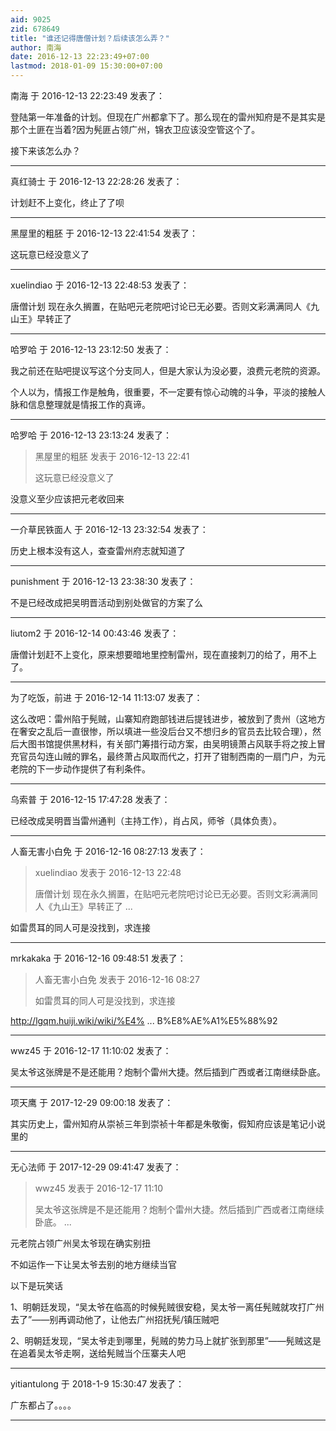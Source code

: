 ```yaml
---
aid: 9025
zid: 678649
title: "谁还记得唐僧计划？后续该怎么弄？"
author: 南海
date: 2016-12-13 22:23:49+07:00
lastmod: 2018-01-09 15:30:00+07:00
---
```


南海 于 2016-12-13 22:23:49 发表了：

登陆第一年准备的计划。但现在广州都拿下了。那么现在的雷州知府是不是其实是那个土匪在当着?因为髡匪占领广州，锦衣卫应该没空管这个了。

接下来该怎么办？

---

真红骑士 于 2016-12-13 22:28:26 发表了：

计划赶不上变化，终止了了呗

---

黑屋里的粗胚 于 2016-12-13 22:41:54 发表了：

这玩意已经没意义了

---

xuelindiao 于 2016-12-13 22:48:53 发表了：

唐僧计划 现在永久搁置，在贴吧元老院吧讨论已无必要。否则文彩满满同人《九山王》早转正了

---

哈罗哈 于 2016-12-13 23:12:50 发表了：

我之前还在贴吧提议写这个分支同人，但是大家认为没必要，浪费元老院的资源。

个人以为，情报工作是触角，很重要，不一定要有惊心动魄的斗争，平淡的接触人脉和信息整理就是情报工作的真谛。

---

哈罗哈 于 2016-12-13 23:13:24 发表了：

> 黑屋里的粗胚 发表于 2016-12-13 22:41
>
> 这玩意已经没意义了

没意义至少应该把元老收回来

---

一介草民铁面人 于 2016-12-13 23:32:54 发表了：

历史上根本没有这人，查查雷州府志就知道了

---

punishment 于 2016-12-13 23:38:30 发表了：

不是已经改成把吴明晋活动到别处做官的方案了么

---

liutom2 于 2016-12-14 00:43:46 发表了：

唐僧计划赶不上变化，原来想要暗地里控制雷州，现在直接刺刀的给了，用不上了。

---

为了吃饭，前进 于 2016-12-14 11:13:07 发表了：

这么改吧：雷州陷于髡贼，山寨知府跑部钱进后提钱进步，被放到了贵州（这地方在奢安之乱后一直很惨，所以填进一些没后台又不想归乡的官员去比较合理），然后大图书馆提供黑材料，有关部门筹措行动方案，由吴明镜萧占风联手将之按上冒充官员勾连山贼的罪名，最终萧占风取而代之，打开了钳制西南的一扇门户，为元老院的下一步动作提供了有利条件。

---

乌索普 于 2016-12-15 17:47:28 发表了：

已经改成吴明晋当雷州通判（主持工作），肖占风，师爷（具体负责）。

---

人畜无害小白免 于 2016-12-16 08:27:13 发表了：

> xuelindiao 发表于 2016-12-13 22:48
>
> 唐僧计划 现在永久搁置，在贴吧元老院吧讨论已无必要。否则文彩满满同人《九山王》早转正了 ...

如雷贯耳的同人可是没找到，求连接

---

mrkakaka 于 2016-12-16 09:48:51 发表了：

> 人畜无害小白免 发表于 2016-12-16 08:27
>
> 如雷贯耳的同人可是没找到，求连接

http://lgqm.huiji.wiki/wiki/%E4% ... B%E8%AE%A1%E5%88%92

---

wwz45 于 2016-12-17 11:10:02 发表了：

吴太爷这张牌是不是还能用？炮制个雷州大捷。然后插到广西或者江南继续卧底。

---

项天鹰 于 2017-12-29 09:00:18 发表了：

其实历史上，雷州知府从崇祯三年到崇祯十年都是朱敬衡，假知府应该是笔记小说里的

---

无心法师 于 2017-12-29 09:41:47 发表了：

> wwz45 发表于 2016-12-17 11:10
>
> 吴太爷这张牌是不是还能用？炮制个雷州大捷。然后插到广西或者江南继续卧底。 ...

元老院占领广州吴太爷现在确实别扭

不如运作一下让吴太爷去别的地方继续当官

以下是玩笑话

1、明朝廷发现，“吴太爷在临高的时候髡贼很安稳，吴太爷一离任髡贼就攻打广州去了”——别再调动他了，让他去广州招抚髡/镇压贼吧

2、明朝廷发现，“吴太爷走到哪里，髡贼的势力马上就扩张到那里”——髡贼这是在追着吴太爷走啊，送给髡贼当个压寨夫人吧

---

yitiantulong 于 2018-1-9 15:30:47 发表了：

广东都占了。。。。

---
